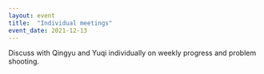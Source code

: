 ```yaml
---
layout: event
title:  "Individual meetings"
event_date: 2021-12-13
---
```


Discuss with Qingyu and Yuqi individually on weekly progress and problem shooting.
